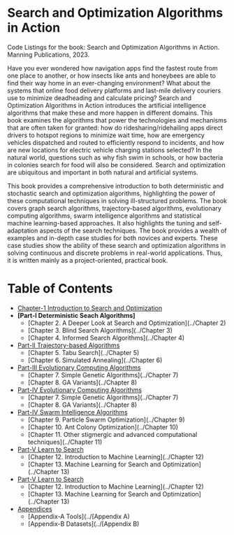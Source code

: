 # Search and Optimization Algorithms in Action

Code Listings for the book: Search and Optimization Algorithms in Action. Manning Publications, 2023.

Have you ever wondered how navigation apps find the fastest route from one place to another, or how insects like ants and honeybees are able to find their way home in an ever-changing environment? What about the systems that online food delivery platforms and last-mile delivery couriers use to minimize deadheading and calculate pricing? Search and Optimization Algorithms in Action introduces the artificial intelligence algorithms that make these and more happen in different domains. This book examines the algorithms that power the technologies and mechanisms that are often taken for granted: how do ridesharing/ridehailing apps direct drivers to hotspot regions to minimize wait time, how are emergency vehicles dispatched and routed to efficiently respond to incidents, and how are new locations for electric vehicle charging stations selected? In the natural world, questions such as why fish swim in schools, or how bacteria in colonies search for food will also be considered. Search and optimization are ubiquitous and important in both natural and artificial systems.

This book provides a comprehensive introduction to both deterministic and stochastic search and optimization algorithms, highlighting the power of these computational techniques in solving ill-structured problems. The book covers graph search algorithms, trajectory-based algorithms, evolutionary computing algorithms, swarm intelligence algorithms and statistical machine learning-based approaches. It also highlights the tuning and self-adaptation aspects of the search techniques. The book provides a wealth of examples and in-depth case studies for both novices and experts. These case studies show the ability of these search and optimization algorithms in solving continuous and discrete problems in real-world applications. Thus, it is written mainly as a project-oriented, practical book. 

# Table of Contents

* [Chapter-1 Introduction to Search and Optimization](https://github.com/search-and-optimization/book/tree/main/Chapter%201)
* **[Part-I Deterministic Seach Algorithms]**
  * [Chapter 2. A Deeper Look at Search and Optimization](../Chapter 2)
  * [Chapter 3. Blind Search Algorithms](../Chapter 3)
  * [Chapter 4. Informed Search Algorithms](../Chapter 4)
* [Part-II Trajectory-based Algorithms]()
  * [Chapter 5. Tabu Search](../Chapter 5)
  * [Chapter 6. Simulated Annealing](../Chapter 6)   
* [Part-III Evolutionary Computing Algorithms]()
  * [Chapter 7. Simple Genetic Algorithms](../Chapter 7)
  * [Chapter 8. GA Variants](../Chapter 8)   
* [Part-IV Evolutionary Computing Algorithms]()
  * [Chapter 7. Simple Genetic Algorithms](../Chapter 7)
  * [Chapter 8. GA Variants](../Chapter 8)   
* [Part-IV Swarm Intelligence Algorithms]()
  * [Chapter 9. Particle Swarm Optimization](../Chapter 9)
  * [Chapter 10. Ant Colony Optimization](../Chapter 10)   
  * [Chapter 11. Other stigmergic and advanced computational techniques](../Chapter 11)                     
* [Part-V Learn to Search]()
  * [Chapter 12. Introduction to Machine Learning](../Chapter 12)
  * [Chapter 13. Machine Learning for Search and Optimization](../Chapter 13)   
* [Part-V Learn to Search]()
  * [Chapter 12. Introduction to Machine Learning](../Chapter 12)
  * [Chapter 13. Machine Learning for Search and Optimization](../Chapter 13)              
* [Appendices]()
  * [Appendix-A Tools](../[Appendix A)
  * [Appendix-B Datasets](../[Appendix B)

